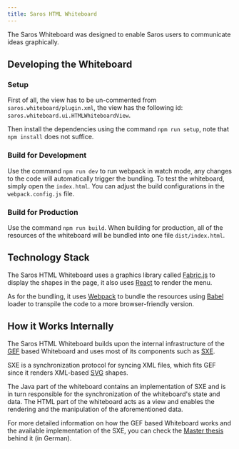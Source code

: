 ```yaml
---
title: Saros HTML Whiteboard
---
```


The Saros Whiteboard was designed to enable Saros users to communicate ideas graphically.

## Developing the Whiteboard

### Setup
First of all, the view has to be un-commented from `saros.whiteboard/plugin.xml`, the view has the following id: `saros.whiteboard.ui.HTMLWhiteboardView`.

Then install the dependencies using the command `npm run setup`, note that `npm install` does not suffice.

### Build for Development
Use the command `npm run dev` to run webpack in watch mode, any changes to the code will automatically trigger the bundling. To test the whiteboard, simply open the `index.html`. You can adjust the build configurations in the `webpack.config.js` file.

### Build for Production
Use the command `npm run build`. When building for production, all of the resources of the whiteboard will be bundled into one file `dist/index.html`.

## Technology Stack
The Saros HTML Whiteboard uses a graphics library called [Fabric.js](http://fabricjs.com/) to display the shapes in the page, it also uses [React](https://reactjs.org/) to render the menu.

As for the bundling, it uses [Webpack](https://webpack.js.org/) to bundle the resources using [Babel](https://babeljs.io/) loader to transpile the code to a more browser-friendly version.

## How it Works Internally

The Saros HTML Whiteboard builds upon the internal infrastructure of the [GEF](https://www.eclipse.org/gef/) based Whiteboard and uses most of its components such as [SXE](https://xmpp.org/extensions/xep-0284.html).

SXE is a synchronization protocol for syncing XML files, which fits GEF since it renders XML-based [SVG](https://www.w3.org/TR/SVG2/) shapes.

The Java part of the whiteboard contains an implementation of SXE and is in turn responsible for the synchronization of the whiteboard's state and data.
The HTML part of the whiteboard acts as a view and enables the rendering and the manipulation of the aforementioned data.

For more detailed information on how the GEF based Whiteboard works and the available implementation of the SXE, you can check the [Master thesis](https://www.inf.fu-berlin.de/inst/ag-se/theses/Jurke10-saros-whiteboard.pdf) behind it (in German).
